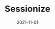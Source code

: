 ---
title: "Sessionize"
date: 2021-11-01

# set the link if you want to redirect the user.
link: "https://sessionize.com/davide-bellone/"
# set the html target parameter if you want to change default behavior
target: "_blank"
excludeFromTopNav: false
showDate: false
---